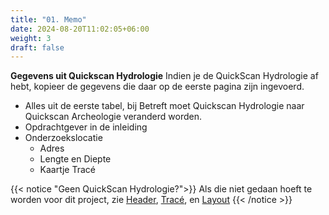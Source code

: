 ```yaml
---
title: "01. Memo"
date: 2024-08-20T11:02:05+06:00
weight: 3
draft: false
---
```


**Gegevens uit Quickscan Hydrologie**
Indien je de QuickScan Hydrologie af hebt, kopieer de gegevens die daar op de eerste pagina zijn ingevoerd.
- Alles uit de eerste tabel, bij Betreft moet Quickscan Hydrologie naar Quickscan Archeologie veranderd worden.
- Opdrachtgever in de inleiding
- Onderzoekslocatie
	- Adres
	- Lengte en Diepte
	- Kaartje Tracé

{{< notice "Geen QuickScan Hydrologie?">}}
 Als die niet gedaan hoeft te worden voor dit project, zie [Header](/quickscan-hydrologie/02.-tracé), [Tracé](/quickscan-hydrologie/02.-tracé), en [Layout](/quickscan-hydrologie/03.-layout)
{{< /notice >}}